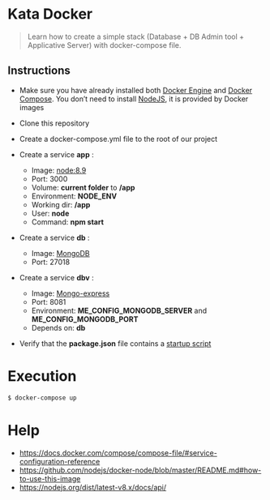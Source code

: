 Kata Docker
===========
> Learn how to create a simple stack (Database + DB Admin tool + Applicative Server) with docker-compose file.

Instructions
------------

* Make sure you have already installed both [Docker Engine] and [Docker Compose]. You don’t need to install [NodeJS], it is provided by Docker images

* Clone this repository

* Create a docker-compose.yml file to the root of our project

* Create a service **app** :
    - Image: [node:8.9]
    - Port: 3000
    - Volume: **current folder** to **/app**
    - Environment: **NODE_ENV**
    - Working dir: **/app**
    - User: **node**
    - Command: **npm start**

* Create a service **db** :
    - Image: [MongoDB]
    - Port: 27018

* Create a service **dbv** :
    - Image: [Mongo-express]
    - Port: 8081
    - Environment: **ME_CONFIG_MONGODB_SERVER** and **ME_CONFIG_MONGODB_PORT**
    - Depends on: **db**


* Verify that the **package.json** file contains a [startup script]


# Execution

```bash
$ docker-compose up
```

# Help

* https://docs.docker.com/compose/compose-file/#service-configuration-reference
* https://github.com/nodejs/docker-node/blob/master/README.md#how-to-use-this-image
* https://nodejs.org/dist/latest-v8.x/docs/api/


[startup script]: https://docs.npmjs.com/misc/scripts#default-values
[Docker Engine]: https://docs.docker.com/engine/installation/
[Docker Compose]: https://docs.docker.com/compose/install/
[MongoDB]: https://hub.docker.com/_/mongo/
[Mongo-express]: https://hub.docker.com/_/mongo-express/
[node:8.9]: https://hub.docker.com/_/node/
[NodeJS]: https://nodejs.org
